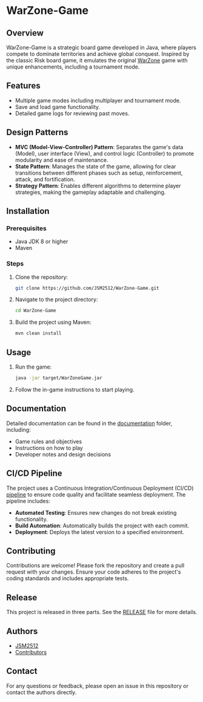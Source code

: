 # WarZone-Game

## Overview
WarZone-Game is a strategic board game developed in Java, where players compete to dominate territories and achieve global conquest. Inspired by the classic Risk board game, it emulates the original [WarZone](https://www.warzone.com/) game with unique enhancements, including a tournament mode.

## Features
- Multiple game modes including multiplayer and tournament mode.
- Save and load game functionality.
- Detailed game logs for reviewing past moves.

## Design Patterns
- **MVC (Model-View-Controller) Pattern**: Separates the game's data (Model), user interface (View), and control logic (Controller) to promote modularity and ease of maintenance.
- **State Pattern**: Manages the state of the game, allowing for clear transitions between different phases such as setup, reinforcement, attack, and fortification.
- **Strategy Pattern**: Enables different algorithms to determine player strategies, making the gameplay adaptable and challenging.

## Installation

### Prerequisites
- Java JDK 8 or higher
- Maven

### Steps
1. Clone the repository:
    ```sh
    git clone https://github.com/JSM2512/WarZone-Game.git
    ```
2. Navigate to the project directory:
    ```sh
    cd WarZone-Game
    ```
3. Build the project using Maven:
    ```sh
    mvn clean install
    ```

## Usage
1. Run the game:
    ```sh
    java -jar target/WarZoneGame.jar
    ```
2. Follow the in-game instructions to start playing.

## Documentation
Detailed documentation can be found in the [documentation](documentation) folder, including:
- Game rules and objectives
- Instructions on how to play
- Developer notes and design decisions

## CI/CD Pipeline
The project uses a Continuous Integration/Continuous Deployment (CI/CD) [pipeline](https://github.com/JSM2512/WarZone-Game/actions) to ensure code quality and facilitate seamless deployment. The pipeline includes:
- **Automated Testing**: Ensures new changes do not break existing functionality.
- **Build Automation**: Automatically builds the project with each commit.
- **Deployment**: Deploys the latest version to a specified environment.

## Contributing
Contributions are welcome! Please fork the repository and create a pull request with your changes. Ensure your code adheres to the project's coding standards and includes appropriate tests.

## Release
This project is released in three parts. See the [RELEASE](https://github.com/JSM2512/WarZone-Game/releases) file for more details.

## Authors
- [JSM2512](https://github.com/JSM2512)
- [Contributors](https://github.com/JSM2512/WarZone-Game/graphs/contributors)

## Contact
For any questions or feedback, please open an issue in this repository or contact the authors directly.

